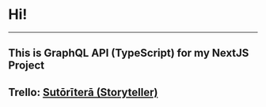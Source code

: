 # Hi!
---
This is GraphQL API (TypeScript) for my NextJS Project
---
Trello: [Sutōrīterā (Storyteller)](https://trello.com/b/Klah4O8d/finnapp)
---

